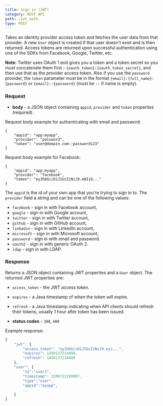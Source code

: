 ```yaml
---
title: Sign in (JWT)
category: REST API
path: /jwt_auth
type: POST
---
```


Takes an identity provider access token and fetches the user data from that provider. A new `User` object is created
if that user doesn't exist and is then returned. Access tokens are returned upon successful authentication
using one of the SDKs from Facebook, Google, Twitter, etc.

**Note:** Twitter uses OAuth 1 and gives you a token and a token secret so you must concatenate them first -
`{oauth_token}:{oauth_token_secret}`, and then use that as the provider access token.
Also if you use the `password` provider, the `token` parameter must be in the format `{email}:{full_name}:{password}` or
`{email}::{password}` (must be `::` if name is empty).

### Request

- **body** - a JSON object containing `appid`, `provider` and `token` properties (required).

Request body example for authenticating with email and password:
```
{
	"appid": "app:myapp",
	"provider": "password",
	"token": "user@domain.com::password123"
}
```
Request body example for Facebook:
```
{
	"appid": "app:myapp",
	"provider": "facebook",
	"token": "eyJhbGciOiJIUzI1NiJ9.eWIiO..."
}
```
The `appid` is the id of your own app that you're trying to sign in to. The `provider` field a string and can be
one of the following values:
- `facebook` - sign in with Facebook account,
- `google` - sign in with Google account,
- `twitter` - sign in with Twitter account,
- `github` - sign in with GitHub account,
- `linkedin` - sign in with LinkedIn account,
- `microsoft` - sign in with Microsoft account,
- `password` - sign in with email and password.
- `oauth2` - sign in with generic OAuth 2.
- `ldap` - sign in with LDAP.

### Response

Returns a JSON object containing JWT properties and a `User` object. The returned JWT properties are:

- `access_token` - the JWT access token.
- `expires` - a Java timestamp of when the token will expire.
- `refresh` - a Java timestamp indicating when API clients should refresh their tokens,
usually 1 hour after token has been issued.

- **status codes** - `200`, `400`

Example response:
```js
{
	"jwt": {
		"access_token": "eyJhbGciOiJIUzI1NiJ9.eyJ...",
		"expires": 1450137214490,
		"refresh": 1450137216490
	},
	"user": {
		"id":"user1",
		"timestamp": 1399721289987,
		"type":"user",
		"appid":"myapp",
		...
	}
}
```

